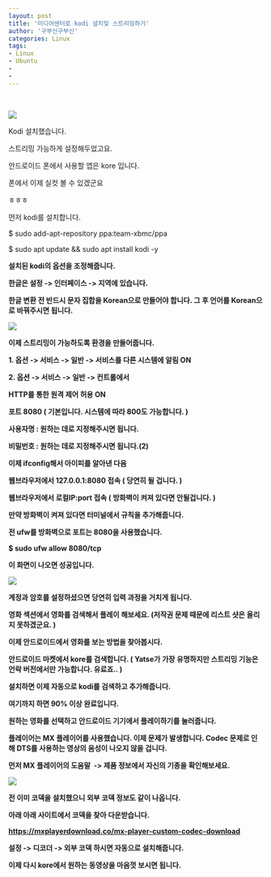 ```yaml
---
layout: post
title: '미디어센터로 kodi 설치및 스트리밍하기'
author: '구부신구부신'
categories: Linux
tags:
- Linux
- Ubuntu
-
- 
---
```



<script> location.href='https://cafe.naver.com/develoid/863566' ; </script>

<p>&nbsp;</p><p><img src="https://dthumb-phinf.pstatic.net/?src=%22https%3A%2F%2Fcafeptthumb-phinf.pstatic.net%2FMjAxOTA0MTJfMjIw%2FMDAxNTU1MDc1ODI1NzE4.VyMRd4l8UxIf83Kzn1d6pzi7tfkSNkFmf5zcvOxPJ7sg.Dd0hLipQgJVjr20iOqhYTj_TjKJDTwOxNN5_O2asW9Mg.PNG.searphiel9%2F%25EB%2594%2594%25EB%25B2%25A8_%25EA%25B2%258C%25EC%258B%259C%25EA%25B8%2580.png%3Ftype%3Dw740%22&amp;type=cafe_wa740"></p><p>Kodi 설치했습니다.</p><p>스트리밍 가능하게 설정해두었고요.</p><p>안드로이드 폰에서 사용할 앱은 kore 입니다.</p><p>폰에서 이제 실컷 볼 수 있겠군요</p><p>ㅎㅎㅎ</p><p>먼저 kodi를 설치합니다.&nbsp;</p><p>$ sudo add-apt-repository ppa:team-xbmc/ppa</p><p>$ sudo apt update &amp;&amp; sudo apt install kodi -y</p><p><b>설치된 kodi의 옵션을 조정해줍니다.&nbsp;</p><p>한글은 설정 -&gt; 인터페이스 -&gt; 지역에 있습니다.&nbsp;</p><p>한글 변환 전 반드시 문자 집합을 Korean으로 만들어야 합니다. 그 후 언어를 Korean으로 바꿔주시면 됩니다.&nbsp;</p><p><img src="https://cafeptthumb-phinf.pstatic.net/MjAxOTA0MTNfMjg2/MDAxNTU1MTQ5MDU5NzY0.uhtRiuUWcED4V6P77HKQpuMZ5wXjZgxMVSvsIO1ZERAg.Yicn7pYcuLBr3wUgoMFDWbLeOivJmJI9vMYNMRA12K4g.PNG.dominant4u/%EC%8A%A4%ED%81%AC%EB%A6%B0%EC%83%B7%2C_2019-04-13_18-50-37.png?type=w740"><b></p><p>이제 스트리밍이 가능하도록 환경을 만들어줍니다.&nbsp;</p><p>1. 옵션 -&gt; 서비스 -&gt; 일반 -&gt; 서비스를 다른 시스템에 알림 ON</p><p>2. 옵션 -&gt; 서비스 -&gt; 일반 -&gt; 컨트롤에서&nbsp;</p><p>HTTP를 통한 원격 제어 허용 ON</p><p>포트 8080 ( 기본입니다. 시스템에 따라 800도 가능합니다. )</p><p>사용자명 : 원하는 데로 지정해주시면 됩니다.&nbsp;</p><p>비밀번호 : 원하는 데로 지정해주시면 됩니다.(2)</p><p>이제 ifconfig해서 아이피를 알아낸 다음</p><p>웹브라우저에서 127.0.0.1:8080 접속 ( 당연히 될 겁니다. )&nbsp;</p><p>웹브라우저에서 로컬IP:port 접속 ( 방화벽이 켜져 있다면 안될겁니다. )</p><p>만약 방화벽이 켜져 있다면 터미널에서 규칙을 추가해줍니다.&nbsp;</p><p>전 ufw를 방화벽으로 포트는 8080을 사용했습니다.&nbsp;</p><p>$ sudo ufw allow 8080/tcp</p><p>이 화면이 나오면 성공입니다.&nbsp;</p><p><img src="https://cafeptthumb-phinf.pstatic.net/MjAxOTA0MTNfNzAg/MDAxNTU1MTQ5NTY4Mzg4.fhzj9-8mBDFXoi0QezzmHqZtXw1BX3bqcRsgr7meZG4g.joiYJwhk4eq6hhXWM5srYpFwLxQVH9oS1oOp0j6V3dgg.PNG.dominant4u/%EC%8A%A4%ED%81%AC%EB%A6%B0%EC%83%B7%2C_2019-04-13_18-59-15.png?type=w740"><b></p><p>계정과 암호를 설정하셨으면 당연히 입력 과정을 거치게 됩니다.&nbsp;</p><p>영화 섹션에서 영화를 검색해서 플레이 해보세요. (저작권 문제 때문에 리스트 샷은 올리지 못하겠군요. )</p><p>이제 안드로이드에서 영화를 보는 방법을 찾아봅시다.&nbsp;</p><p>안드로이드 마켓에서 kore를 검색합니다. ( Yatse가 가장 유명하지만 스트리밍 기능은 언락 버전에서만 가능합니다. 유료죠.. )</p><p>설치하면 이제 자동으로 kodi를 검색하고 추가해줍니다.&nbsp;</p><p>여기까지 하면 90% 이상 완료입니다.&nbsp;</p><p>원하는 영화를 선택하고 안드로이드 기기에서 플레이하기를 눌러줍니다.&nbsp;</p><p>플레이어는 MX 플레이어를 사용했습니다. 이제 문제가 발생합니다. Codec 문제로 인해 DTS를 사용하는 영상의 음성이 나오지 않을 겁니다.</p><p>먼저 MX 플레이어의 도움말&nbsp; -&gt; 제품 정보에서 자신의 기종을 확인해보세요.&nbsp;</p><p><img src="https://cafeptthumb-phinf.pstatic.net/MjAxOTA0MTNfNTUg/MDAxNTU1MTUwNDEyNjEz.8f2igxl616IVUnh1NC_m9Qwo0GJ0r6vlXfQaO9rzR6Eg.MEejdtBIzKpjHfc-lxypVtDosNP7I1jwYzNaUCPbp9gg.JPEG.dominant4u/Screenshot_20190413-190945_MX_Player.jpg?type=w740"></p><p><b>전 이미 코덱을 설치했으니 외부 코덱 정보도 같이 나옵니다.&nbsp;</p><p>아래 아래 사이트에서 코덱을 찾아 다운받습니다.&nbsp;</p><p><a href="https://mxplayerdownload.co/mx-player-custom-codec-download">https://mxplayerdownload.co/mx-player-custom-codec-download</a></p><p>설정 -&gt; 디코더 -&gt; 외부 코덱 하시면 자동으로 설치해줍니다.&nbsp;</p><p>이제 다시 kore에서 원하는 동영상을 마음껏 보시면 됩니다.&nbsp;&nbsp;</p><p>&nbsp;</p><p>&nbsp;</p><b></p><p>&nbsp;</p></p>

